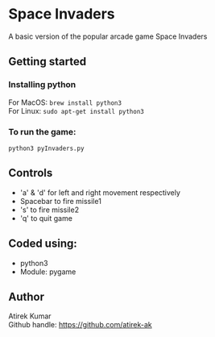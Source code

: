 # Space Invaders
A basic version of the popular arcade game Space Invaders

## Getting started
### Installing python
For MacOS: ```brew install python3 ```  
For Linux: ```sudo apt-get install python3```

### To run the game:
```python3 pyInvaders.py```

## Controls
- 'a' & 'd' for left and right movement respectively
- Spacebar to fire missile1
- 's' to fire missile2
- 'q' to quit game

## Coded using:
- python3
- Module: pygame

## Author
Atirek Kumar  
Github handle: https://github.com/atirek-ak

